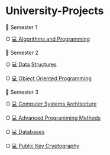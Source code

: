 # University-Projects

📂 Semester 1

○
[💻 Algorithms and Programming](https://github.com/matei1603/University-Projects)

📂 Semester 2

○
[💻 Data Structures](https://github.com/matei1603/University-Projects)

○
[💻 Object Oriented Programming](https://github.com/matei1603/University-Projects)

📂 Semester 3

○
[💻 Computer Systems Architecture](https://github.com/matei1603/University-Projects)

○
[💻 Advanced Programming Methods](https://github.com/matei1603/University-Projects)

○
[💻 Databases](https://github.com/matei1603/University-Projects)

○
[💻 Public Key Cryptography](https://github.com/matei1603/University-Projects)
